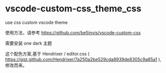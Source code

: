 # vscode-custom-css_theme_css
use css custom vscode theme 

使用方法，请参考 https://github.com/be5invis/vscode-custom-css

需要安装 one dark 主题

这个配色方案,基于 Hendrixer / editor.css ( https://gist.github.com/Hendrixer/7a250a2be529cda8939de8305c9a85a1 ),修改而来。